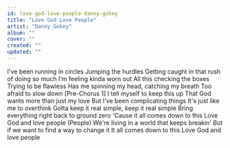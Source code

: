 ```yaml
---
id: love-god-love-people-danny-gokey
title: "Love God Love People"
artist: "Danny Gokey"
album: ""
cover: ""
created: ""
updated: ""
---
```


I've been running in circles
Jumping the hurdles
Getting caught in that rush of doing so much
I'm feeling kinda worn out
All this checking the boxes
Trying to be flawless
Has me spinning my head, catching my breath
Too afraid to slow down
[Pre-Chorus 1]
I tell myself to keep this up
That God wants more than just my love
But I've been complicating things
It's just like me to overthink
Gotta keep it real simple, keep it real simple
Bring everything right back to ground zero
'Cause it all comes down to this
Love God and love people (People)
We're living in a world that keeps breakin'
But if we want to find a way to change it
It all comes down to this
Love God and love people